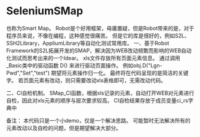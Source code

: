# SeleniumSMap
也称为Smart Map。
Robot是个好用框架，毋庸置疑，但是Robot带来的是，对于程序员来说，不像在编程，这种感觉很痛苦。
但是它的库是很好的，例如S2L、SSH2Library，AppliumLibrary等自动化测试常用库。
一、基于Robot Framework的S2L拓展开发的SMAP，解决因为WEB改动频繁而影响的WEB自动化测试而思考出来的一个Idear。
xls文件存放所有页面元素信息。
通过调用_Basic类中的驱动函数 D() 来进行驱动页面操作。
例如obj.D("Lgn-Pwd","Set","test")
期望将元素操作归一化。
最终将在代码呈现的是简洁的关键字。
若页面元素有改动，则只需要改动xls表格即可，无需改动代码。

二、CI自检机制。
SMap_CI函数，根据xls记录的元素，自动打开WEB对元素进行自检，因此对xls元素的顺序与层次要求较高。
CI自检结果存放于成员变量ci_rs字典中

备注：
  本代码只是一个小demo，仅是一个解决思路。
  可能暂时无法解决所有的元素改动以及自检的问题，但是期望解决大部分。
 
